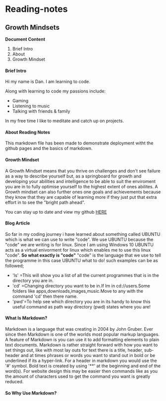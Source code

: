 # Reading-notes

## Growth Mindsets

**Document Content**

1. Brief Intro
2. About
3. Growth Mindset

#### Brief Intro
Hi my name is Dan. I am learning to code. 

Along with learning to code my passions include:
- Gaming
- Listening to music
- Talking with friends & family

In my free time I like to meditate and catch up on projects.

#### About Reading Notes
This markdown file has been made to demonstrate deployment witht the github pages and the basics of markdown.

#### Growth Mindset
A Growth Mindset means that you thrive on challenges and don't see failure as a way to describe yourself but, as a springboard for growth and developing your abilities and intelligence to be able to suit the enviroment you are in to fully optimise yourself to the highest extent of ones abilites. A Growth mindset can also further ones one goals and achievements because they know that they are capable of learning more if they just put that extra effort in to see the "bright path ahead".

You can stay up to date and view my github [HERE](https://github.com/iTannnk)

#### Blog Article
So far in my coding journey i have learned about something called UBUNTU which is what we can use to write "code". We use UBUNTU because the "code" we are writing is for linux. Since I am using Windows 10 UBUNTU acts as a virtual enivorment for linux which enables me to use this linux "code". 
**So what exactly is "code"** 
"code" is the language that we use to tell the programme in this case UBUNTU what to do! such examples can be as followed; 
- 'ls' =This will show you a list of all the current programmes that is in the directory you are in.
- 'cd' =Changing directory you want to be in.If Im in cd://users.Some folders like apps,downloads,images,music.Move to any with the command 'cd' then there name.
- 'pwd'=To help see which directory you are in its handy to know this useful command as path way directory (pwd) states where you are!

#### What Is Markdown?
Markdown is a language that was creating in 2004 by John Gruber. Ever since then Markdown is one of the worlds most popular markup languages. A feature of Markdown is you can use it to add formatting elements to plain text documents. Markdown is rather straight forward with how you want to set things out, like with most lay outs for text there is a title, header, sub-header and at times phrases or words you want to stand out in bold or be underlined if its a hyper-link.
For a header in markdown you would use the '#' symbol. Bold text is created by using '**' at the beginning and end of the word(s). For website design this may be easier then commands like <head><head/> as you the amount of characters used to get the command you want is greatly reduced.

#### So Why Use Markdown?



 
